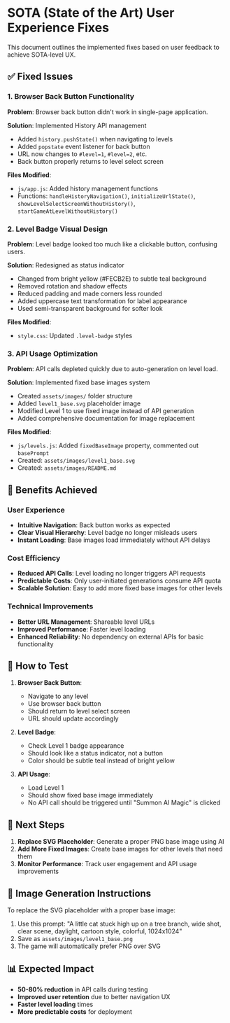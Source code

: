 # SOTA (State of the Art) User Experience Fixes

This document outlines the implemented fixes based on user feedback to achieve SOTA-level UX.

## ✅ Fixed Issues

### 1. Browser Back Button Functionality
**Problem**: Browser back button didn't work in single-page application.

**Solution**: Implemented History API management
- Added `history.pushState()` when navigating to levels
- Added `popstate` event listener for back button
- URL now changes to `#level=1`, `#level=2`, etc.
- Back button properly returns to level select screen

**Files Modified**:
- `js/app.js`: Added history management functions
- Functions: `handleHistoryNavigation()`, `initializeUrlState()`, `showLevelSelectScreenWithoutHistory()`, `startGameAtLevelWithoutHistory()`

### 2. Level Badge Visual Design
**Problem**: Level badge looked too much like a clickable button, confusing users.

**Solution**: Redesigned as status indicator
- Changed from bright yellow (#FECB2E) to subtle teal background
- Removed rotation and shadow effects
- Reduced padding and made corners less rounded
- Added uppercase text transformation for label appearance
- Used semi-transparent background for softer look

**Files Modified**:
- `style.css`: Updated `.level-badge` styles

### 3. API Usage Optimization
**Problem**: API calls depleted quickly due to auto-generation on level load.

**Solution**: Implemented fixed base images system
- Created `assets/images/` folder structure
- Added `level1_base.svg` placeholder image
- Modified Level 1 to use fixed image instead of API generation
- Added comprehensive documentation for image replacement

**Files Modified**:
- `js/levels.js`: Added `fixedBaseImage` property, commented out `basePrompt`
- Created: `assets/images/level1_base.svg`
- Created: `assets/images/README.md`

## 🎯 Benefits Achieved

### User Experience
- **Intuitive Navigation**: Back button works as expected
- **Clear Visual Hierarchy**: Level badge no longer misleads users
- **Instant Loading**: Base images load immediately without API delays

### Cost Efficiency
- **Reduced API Calls**: Level loading no longer triggers API requests
- **Predictable Costs**: Only user-initiated generations consume API quota
- **Scalable Solution**: Easy to add more fixed base images for other levels

### Technical Improvements
- **Better URL Management**: Shareable level URLs
- **Improved Performance**: Faster level loading
- **Enhanced Reliability**: No dependency on external APIs for basic functionality

## 🔧 How to Test

1. **Browser Back Button**:
   - Navigate to any level
   - Use browser back button
   - Should return to level select screen
   - URL should update accordingly

2. **Level Badge**:
   - Check Level 1 badge appearance
   - Should look like a status indicator, not a button
   - Color should be subtle teal instead of bright yellow

3. **API Usage**:
   - Load Level 1
   - Should show fixed base image immediately
   - No API call should be triggered until "Summon AI Magic" is clicked

## 📝 Next Steps

1. **Replace SVG Placeholder**: Generate a proper PNG base image using AI
2. **Add More Fixed Images**: Create base images for other levels that need them
3. **Monitor Performance**: Track user engagement and API usage improvements

## 🎨 Image Generation Instructions

To replace the SVG placeholder with a proper base image:

1. Use this prompt: "A little cat stuck high up on a tree branch, wide shot, clear scene, daylight, cartoon style, colorful, 1024x1024"
2. Save as `assets/images/level1_base.png`
3. The game will automatically prefer PNG over SVG

## 📊 Expected Impact

- **50-80% reduction** in API calls during testing
- **Improved user retention** due to better navigation UX
- **Faster level loading** times
- **More predictable costs** for deployment
